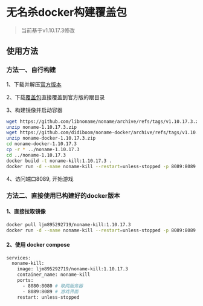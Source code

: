 # 无名杀docker构建覆盖包

> 当前基于v1.10.17.3修改

## 使用方法

### 方法一、自行构建

1、下载并解压[官方版本](https://github.com/libnoname/noname/releases)

2、下载[覆盖包](https://github.com/ljm895292719/noname-docker/releases)直接覆盖到官方版的跟目录

3、构建镜像并启动容器

```bash
wget https://github.com/libnoname/noname/archive/refs/tags/v1.10.17.3.zip -O noname-1.10.17.3.zip
unzip noname-1.10.17.3.zip
wget https://github.com/didiboom/noname-docker/archive/refs/tags/v1.10.17.3.zip -O noname-docker-1.10.17.3.zip
unzip noname-docker-1.10.17.3.zip
cd noname-docker-1.10.17.3
cp -r * ../noname-1.10.17.3
cd ../noname-1.10.17.3
docker build -t noname-kill:1.10.17.3 .
docker run -d --name noname-kill --restart=unless-stopped -p 8089:8089 -p 8080:8080 noname-kill:1.10.17.3
```

4、访问端口8089, 开始游戏

### 方法二、直接使用已构建好的docker版本

#### 1、直接拉取镜像

```bash
docker pull ljm895292719/noname-kill:1.10.17.3
docker run -d --name noname-kill --restart=unless-stopped -p 8089:8089 -p 8080:8080 ljm895292719/noname-kill:1.10.17.3
```

#### 2、使用 docker compose

```bash
services:
  noname-kill:
    image: ljm895292719/noname-kill:1.10.17.3
    container_name: noname-kill
    ports:
      - 8080:8080 # 联网服务器
      - 8089:8089 # 游戏界面
    restart: unless-stopped
```







